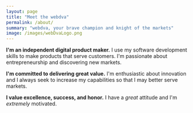 ```yaml
---
layout: page
title: "Meet the webdva"
permalink: /about/
summary: "webdva, your brave champion and knight of the markets"
image: /images/webDvaLogo.png
---
```


**I'm an independent digital product maker.** I use my software development skills to make products that serve customers. I'm passionate about entrepreneurship and discovering new markets.

**I'm committed to delivering great value.** I'm enthusiastic about innovation and I always seek to increase my capabilities so that I may better serve markets.

**I value excellence, success, and honor.** I have a *great* attitude and I'm *extremely* motivated.